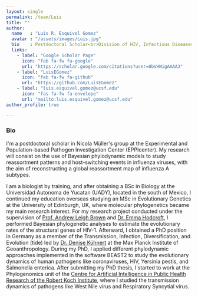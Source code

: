 ```yaml
---
layout: single
permalink: /team/Luis
title: ""
author:
  name   : "Luis R. Esquivel Gomez"
  avatar : "/assets/images/Luis.jpg"
  bio    : Postdoctoral Scholar<br>Division of HIV, Infectious Diseases and Global Medicine<br>Department of Medicine, University of California San Francisco
  links:
    - label: "Google Scholar Page"
      icon: "fab fa-fw fa-google"
      url: "https://scholar.google.com/citations?user=0bVHWigAAAAJ"
    - label: "LuisEGomez"
      icon: "fab fa-fw fa-github"
      url: "https://github.com/LuisEGomez"
    - label: "luis.esquivel.gomez@ucsf.edu"
      icon: "fas fa-fw fa-envelope"
      url: "mailto:luis.esquivel.gomez@ucsf.edu"
author_profile: true

---
```


<h3>Bio</h3>

I'm a postdoctoral scholar in Nicola Müller's group at the Experimental and Population-based Pathogen Investigation Center (EPPIcenter). My research will consist on the use of Bayesian phylodynamic models to study reassortment patterns and host-switching events in influenza viruses, with the aim of reconstructing a global reassortment map of influenza A subtypes.

I am a biologist by training, and after obtaining a BSc in Biology at the Universidad Autonoma de Yucatan (UADY), located in the south of Mexico, I continued my education overseas studying an MSc in Evolutionary Genetics at the University of Edinburgh, UK, where molecular phylogenetics became my main research interest. For my research project conducted under the supervision of [Prof. Andrew Leigh Brown](https://hiv.bio.ed.ac.uk/) and [Dr. Emma Hodcroft](http://emmahodcroft.com/), I performed Bayesian phylogenetic analyses to estimate the evolutionary rates of the structural genes of HIV-1. Afterward, I obtained a PhD position in Germany as a member of the Transmission, Infection, Diversification, and Evolution (tide) led by [Dr. Denise Kühnert](https://www.gea.mpg.de/tide) at the Max Planck Institute of Geoanthropology. During my PhD, I applied different phylodynamic approaches implemented in the software BEAST2 to study the evolutionary dynamics of human pathogens like coronaviruses, HIV, Yersinia pestis, and Salmonella enterica. After submitting my PhD thesis, I started to work at the Phylogenomics unit of the [Centre for Artificial Intelligence in Public Health Research of the Robert Koch Institute](https://www.rki.de/EN/Content/Institute/DepartmentsUnits/ZKI-PH/ZKI-PH2/ZKI-PH2_node.html ), where I studied the transmission dynamics of pathogens like West Nile virus and Respiratory Syncytial virus.



